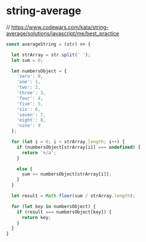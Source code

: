 # string-average
// https://www.codewars.com/kata/string-average/solutions/javascript/me/best_practice


```javascript
const averageString = (str) => {

  let strArray = str.split(' ');
  let sum = 0;

  let numbersObject = {
    'zero': 0,
    'one': 1,
    'two': 2,
    'three': 3,
    'four': 4,
    'five': 5,
    'six': 6,
    'seven': 7,
    'eight': 8,
    'nine': 9
  };

  for (let i = 0; i < strArray.length; i++) {
    if (numbersObject[strArray[i]] === undefined) {
      return 'n/a';
    }

    else {
      sum += numbersObject[strArray[i]];
    }
  }

  let result = Math.floor(sum / strArray.length);

  for (let key in numbersObject) {
    if (result === numbersObject[key]) {
      return key;
    }
  }
}
```

